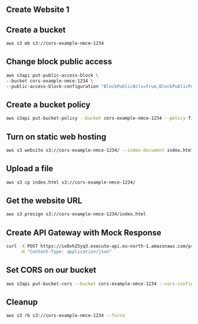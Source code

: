 ## Create Website 1
## Create a bucket
```sh
aws s3 mb s3://cors-example-nmce-1234
```

## Change block public access
```sh
aws s3api put-public-access-block \
--bucket cors-example-nmce-1234 \
--public-access-block-configuration "BlockPublicAcls=true,BlockPublicPolicy=false, RestrictPublicBuckets=false, IgnorePublicAcls=true"
```

## Create a bucket policy
```sh
aws s3api put-bucket-policy --bucket cors-example-nmce-1234 --policy file://policy.json
```
## Turn on static web hosting
```sh
aws s3 website s3://cors-example-nmce-1234/ --index-document index.html
```

## Upload a file
```sh
aws s3 cp index.html s3://cors-example-nmce-1234/
```

## Get the website URL
```sh
aws s3 presign s3://cors-example-nmce-1234/index.html
```

## Create API Gateway with Mock Response 
```sh
curl -X POST https://io8vh25yq3.execute-api.eu-north-1.amazonaws.com/prod/hello \
     -H "Content-Type: application/json"
```

## Set CORS on our bucket
```sh
aws s3api put-bucket-cors --bucket cors-example-nmce-1234 --cors-configuration file://cors.json
```

## Cleanup 
```sh
aws s3 rb s3://cors-example-nmce-1234 --force
```
